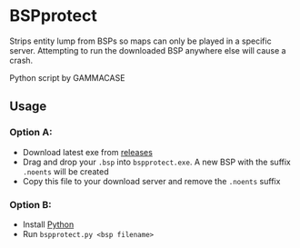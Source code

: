 # BSPprotect
Strips entity lump from BSPs so maps can only be played in a specific server. Attempting to run the downloaded BSP anywhere else will cause a crash.

Python script by GAMMACASE

## Usage

### Option A:
- Download latest exe from [releases](https://github.com/dysphie/bsp-protect/releases)
- Drag and drop your `.bsp` into `bspprotect.exe`. A new BSP with the suffix `.noents` will be created
- Copy this file to your download server and remove the `.noents` suffix

### Option B:
- Install [Python](https://www.python.org/downloads)
- Run `bspprotect.py <bsp filename>`
